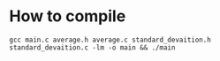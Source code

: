 # How to compile

`gcc main.c average.h average.c standard_devaition.h standard_devaition.c -lm -o main && ./main`

